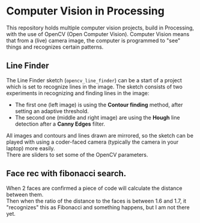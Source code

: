 # Computer Vision in Processing

This repository holds multiple computer vision projects, build in Processing, with the use of OpenCV (Open Computer Vision). Computer Vision means that from a (live) camera image, the computer is programmed to "see" things and recognizes certain patterns.

## Line Finder

The Line Finder sketch (`opencv_line_finder`) can be a start of a project which is set to recognize lines in the image. The sketch consists of two experiments in recognizing and finding lines in the image:

- The first one (left image) is using the **Contour finding** method, after setting an adaptive threshold.
- The second one (middle and right image) are using the **Hough** line detection after a **Canny Edges** filter.

All images and contours and lines drawn are mirrored, so the sketch can be played with using a coder-faced camera (typically the camera in your laptop) more easily.  
There are sliders to set some of the OpenCV parameters.


## Face rec with fibonacci search.  
When 2 faces are confirmed a piece of code will calculate the distance between them.  
Then when the ratio of the distance to the faces is between 1.6 and 1.7, it "recognizes" this as Fibonacci and something happens, but I am not there yet.
